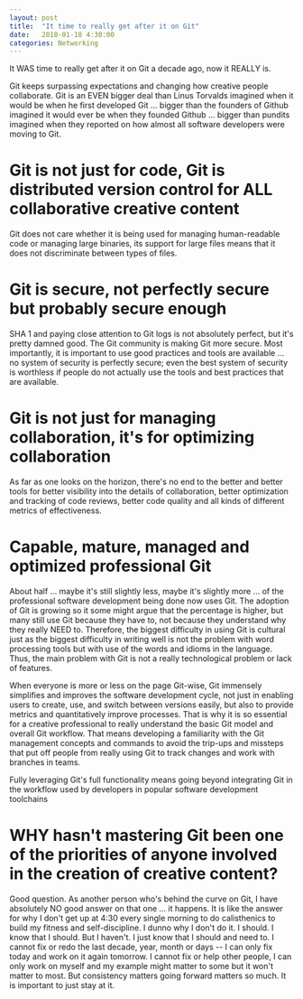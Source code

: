 ```yaml
---
layout: post
title:  "It time to really get after it on Git"
date:   2018-01-18 4:30:00
categories: Networking
---
```


It WAS time to really get after it on Git a decade ago, now it REALLY is.

Git keeps surpassing expectations and changing how creative people collaborate.  Git is an EVEN bigger deal than Linus Torvalds imagined when it would be when he first developed Git ... bigger than the founders of Github imagined it would ever be when they founded Github ... bigger than pundits imagined when they reported on how almost all software developers were moving to Git.

# Git is not just for code, Git is distributed version control for ALL collaborative creative content

Git does not care whether it is being used for managing human-readable code or managing large binaries, its support for large files means that it does not discriminate between types of files.

# Git is secure, not perfectly secure but probably secure enough

SHA 1 and paying close attention to Git logs is not absolutely perfect, but it's pretty damned good. The Git community is making Git more secure. Most importantly, it is important to use good practices and tools are available ... no system of security is perfectly secure; even the best system of security is worthless if people do not actually use the tools and best practices that are available.

# Git is not just for managing collaboration, it's for optimizing collaboration

As far as one looks on the horizon, there's no end to the better and better tools for better visibility into the details of collaboration, better optimization and tracking of code reviews, better code quality and all kinds of different metrics of effectiveness.

# Capable, mature, managed and optimized professional Git

About half ... maybe it's still slightly less, maybe it's slightly more ... of the professional software development being done now uses Git. The adoption of Git is growing so it some might argue that the percentage is higher, but many still use Git because they have to, not because they understand why they really NEED to. Therefore, the biggest difficulty in using Git is cultural just as the biggest difficulty in writing well is not the problem with word processing tools but with use of the words and idioms in the language.  Thus, the main problem with Git is not a really technological problem or lack of features.

When everyone is more or less on the page Git-wise, Git immensely simplifies and improves the software development cycle, not just in enabling users to create, use, and switch between versions easily, but also to provide metrics and quantitatively improve processes. That is why it is so essential for a creative professional to really understand the basic Git model and overall Git workflow. That means developing a familiarity with the Git management concepts and commands to avoid the trip-ups and missteps that put off people from really using Git to track changes and work with branches in teams.

Fully leveraging Git's full functionality means going beyond integrating Git in the workflow used by developers in popular software development toolchains

# WHY hasn't mastering Git been one of the priorities of anyone involved in the creation of creative content?

Good question. As another person who's behind the curve on Git, I have absolutely NO good answer on that one ... it happens. It is like the answer for why I don't get up at 4:30 every single morning to do calisthenics to build my fitness and self-discipline. I dunno why I don't do it. I should. I know that I should. But I haven't. I just know that I should and need to. I cannot fix or redo the last decade, year, month or days -- I can only fix today and work on it again tomorrow. I cannot fix or help other people, I can only work on myself and my example might matter to some but it won't matter to most. But consistency matters going forward matters so much. It is important to just stay at it.
